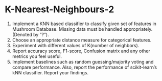 # K-Nearest-Neighbours-2

1. Implement a KNN based classifier to classify given set of features in Mushroom
Database. Missing data must be handled appropriately.(Denoted by ”?”).
2. Choose an appropriate distance measure for categorical features.
3. Experiment with different values of K(number of neighbors).
4. Report accuracy score, F1-score, Confusion matrix and any other metrics you feel
useful.
5. Implement baselines such as random guessing/majority voting and compare performance. Also, report the performance of scikit-learn’s kNN classifier. Report your
findings.
